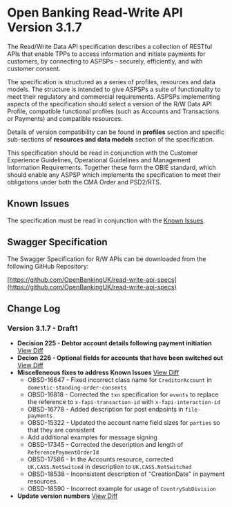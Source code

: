 # Open Banking Read-Write API Version 3.1.7

The Read/Write Data API specification describes a collection of RESTful APIs that enable TPPs to access information and initiate payments for customers, by connecting to ASPSPs – securely, efficiently, and with customer consent.

The specification is structured as a series of profiles, resources and data models. The structure is intended to give ASPSPs a suite of functionality to meet their regulatory and commercial requirements. ASPSPs implementing aspects of the specification should select a version of the R/W Data API Profile, compatible functional profiles (such as Accounts and Transactions or Payments) and compatible resources.

Details of version compatibility can be found in **profiles** section and specific sub-sections of **resources and data models** section of the specification.

This specification should be read in conjunction with the Customer Experience Guidelines, Operational Guidelines and Management Information Requirements. Together these form the OBIE standard, which should enable any ASPSP which implements the specification to meet their obligations under both the CMA Order and PSD2/RTS.

## Known Issues

The specification must be read in conjunction with the [Known Issues](https://openbanking.atlassian.net/wiki/spaces/DZ/pages/47546479/Known+Specification+Issues).

## Swagger Specification

The Swagger Specification for R/W APIs can be downloaded from the following GitHub Repository:

[https://github.com/OpenBankingUK/read-write-api-specs](https://github.com/OpenBankingUK/read-write-api-specs)

## Change Log

### Version 3.1.7 - Draft1

- __Decision 225 - Debtor account details following payment initiation__ [View Diff](tbc)
- __Decion 226 - Optional fields for accounts that have been switched out__ [View Diff](tbc)
- __Miscelleneous fixes to address Known Issues__ [View Diff](tbc)
  - OBSD-16647 - Fixed incorrect class name for `CreditorAccount` in `domestic-standing-order-consents`
  - OBSD-16818 - Corrected the `txn` specification for `events` to replace the reference to `x-fapi-transaction-id` with `x-fapi-interaction-id`
  - OBSD-16778 - Added description for post endpoints in `file-payments`
  - OBSD-15322 - Updated the account name field sizes for `parties` so that they are consistent
  - Add additional examples for message signing
  - OBSD-17345 - Corrected the description and length of `ReferencePaymentOrderId`
  - OBSD-17586 - In the Accounts resource, corrected `UK.CASS.NotSwitced` in description to `UK.CASS.NotSwitched`
  - OBSD-18538 - Inconsistent description of "CreationDate" in payment resources.
  - OBSD-18590 - Incorrect example for usage of `CountrySubDivision`
- __Update version numbers__ [View Diff](https://github.com/OpenBankingUK/read-write-api-docs/commit/ab83f6bdd7b9e64a3599ede6f89ffeff70984462)
